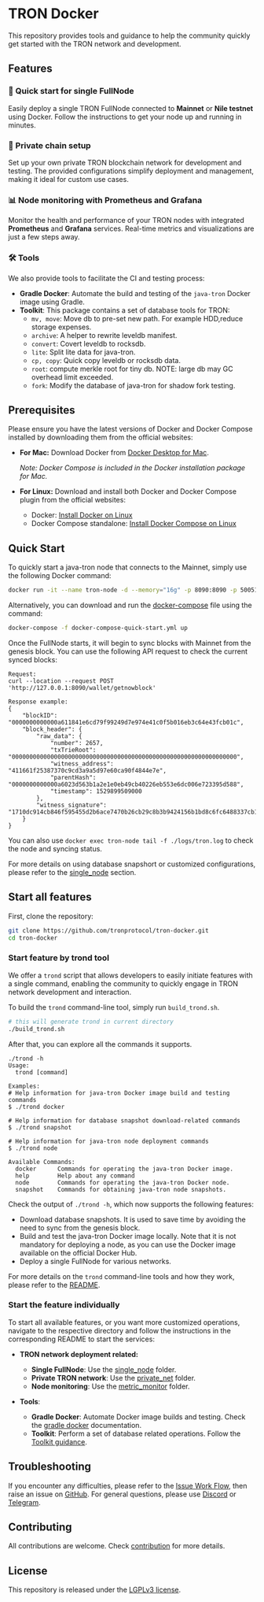# TRON Docker

This repository provides tools and guidance to help the community quickly get started with the TRON network and development.

## Features

### 🚀 Quick start for single FullNode
Easily deploy a single TRON FullNode connected to **Mainnet** or **Nile testnet** using Docker. Follow the instructions to get your node up and running in minutes.

### 🔗 Private chain setup
Set up your own private TRON blockchain network for development and testing. The provided configurations simplify deployment and management, making it ideal for custom use cases.

### 📊 Node monitoring with Prometheus and Grafana
Monitor the health and performance of your TRON nodes with integrated **Prometheus** and **Grafana** services. Real-time metrics and visualizations are just a few steps away.

### 🛠️ Tools
We also provide tools to facilitate the CI and testing process:
- **Gradle Docker**: Automate the build and testing of the `java-tron` Docker image using Gradle.
- **Toolkit**: This package contains a set of database tools for TRON:
  - `mv, move`: Move db to pre-set new path. For example HDD,reduce storage
  expenses.
  - `archive`: A helper to rewrite leveldb manifest.
  - `convert`: Covert leveldb to rocksdb.
  - `lite`: Split lite data for java-tron.
  - `cp, copy`: Quick copy leveldb or rocksdb data.
  - `root`: compute merkle root for tiny db. NOTE: large db may GC overhead
  limit exceeded.
  - `fork`: Modify the database of java-tron for shadow fork testing.

## Prerequisites
Please ensure you have the latest versions of Docker and Docker Compose installed by downloading them from the official websites:

- **For Mac:**
  Download Docker from [Docker Desktop for Mac](https://docs.docker.com/docker-for-mac/install/).

  *Note: Docker Compose is included in the Docker installation package for Mac.*


- **For Linux:**
  Download and install both Docker and Docker Compose plugin from the official websites:
  - Docker: [Install Docker on Linux](https://docs.docker.com/desktop/setup/install/linux/)
  - Docker Compose standalone: [Install Docker Compose on Linux](https://docs.docker.com/compose/install/standalone/)

## Quick Start
To quickly start a java-tron node that connects to the Mainnet, simply use the following Docker command:

```sh
docker run -it --name tron-node -d --memory="16g" -p 8090:8090 -p 50051:50051 tronprotocol/java-tron
```

Alternatively, you can download and run the [docker-compose](single_node/docker-compose-quick-start.yml) file using the command:

```sh
docker-compose -f docker-compose-quick-start.yml up
```

Once the FullNode starts, it will begin to sync blocks with Mainnet from the genesis block. You can use the following API request to check the current synced blocks:
```
Request:
curl --location --request POST 'http://127.0.0.1:8090/wallet/getnowblock'

Response example:
{
    "blockID": "0000000000000a611841e6cd79f99249d7e974e41c0f5b016eb3c64e43fcb01c",
    "block_header": {
        "raw_data": {
            "number": 2657,
            "txTrieRoot": "0000000000000000000000000000000000000000000000000000000000000000",
            "witness_address": "411661f25387370c9cd3a9a5d97e60ca90f4844e7e",
            "parentHash": "0000000000000a6023d563b1a2e1e0eb49cb40226eb553e6dc006e723395d588",
            "timestamp": 1529899509000
        },
        "witness_signature": "1710dc914cb846f595455d2b6ace7470b26cb29c8b3b9424156b1bd8c6fc6488337cb12b5a2e72e4e8d70838e927e0fb4f2c787dc6ad2d6eaf28314c2f75b73300"
    }
}

```
You can also use `docker exec tron-node tail -f ./logs/tron.log` to check the node and syncing status.

For more details on using database snapshort or customized configurations, please refer to the [single_node](single_node/README.md) section.

## Start all features
First, clone the repository:

```sh
git clone https://github.com/tronprotocol/tron-docker.git
cd tron-docker
```

### Start feature by trond tool
We offer a `trond` script that allows developers to easily initiate features with a single command, enabling the community to quickly engage in TRON network development and interaction.

To build the `trond` command-line tool, simply run `build_trond.sh`.
```sh
# this will generate trond in current directory
./build_trond.sh
```
After that, you can explore all the commands it supports.
```
./trond -h
Usage:
  trond [command]

Examples:
# Help information for java-tron Docker image build and testing commands
$ ./trond docker

# Help information for database snapshot download-related commands
$ ./trond snapshot

# Help information for java-tron node deployment commands
$ ./trond node

Available Commands:
  docker      Commands for operating the java-tron Docker image.
  help        Help about any command
  node        Commands for operating the java-tron Docker node.
  snapshot    Commands for obtaining java-tron node snapshots.
```
Check the output of `./trond -h`, which now supports the following features:
- Download database snapshots. It is used to save time by avoiding the need to sync from the genesis block.
- Build and test the java-tron Docker image locally. Note that it is not mandatory for deploying a node, as you can use the Docker image available on the official Docker Hub.
- Deploy a single FullNode for various networks.

For more details on the `trond` command-line tools and how they work, please refer to the [README](./tools/trond/README.md).

### Start the feature individually
To start all available features, or you want more customized operations, navigate to the respective directory and follow the instructions in the corresponding README to start the services:
- **TRON network deployment related:**
   - **Single FullNode**: Use the [single_node](./single_node) folder.
   - **Private TRON network**: Use the [private_net](./private_net) folder.
   - **Node monitoring**: Use the [metric_monitor](./metric_monitor) folder.

- **Tools**:
   - **Gradle Docker**: Automate Docker image builds and testing. Check the [gradle docker](./tools/docker/README.md) documentation.
   - **Toolkit**: Perform a set of database related operations. Follow the [Toolkit guidance](./tools/toolkit/README.md).

## Troubleshooting
If you encounter any difficulties, please refer to the [Issue Work Flow](https://tronprotocol.github.io/documentation-en/developers/issue-workflow/#issue-work-flow), then raise an issue on [GitHub](https://github.com/tronprotocol/tron-docker/issues). For general questions, please use [Discord](https://discord.gg/cGKSsRVCGm) or [Telegram](https://t.me/TronOfficialDevelopersGroupEn).

## Contributing

All contributions are welcome. Check [contribution](CONTRIBUTING.md) for more details.

## License

This repository is released under the [LGPLv3 license](https://github.com/tronprotocol/tron-docker/blob/main/LICENSE).
